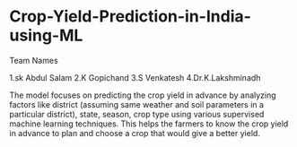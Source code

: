 # Crop-Yield-Prediction-in-India-using-ML

Team Names

1.sk Abdul Salam
2.K Gopichand
3.S Venkatesh
4.Dr.K.Lakshminadh

The model focuses on predicting the crop yield in advance by analyzing factors like district (assuming same weather and soil parameters in a particular district), state, season, crop type using various supervised machine learning techniques. This helps the farmers to know the crop yield in advance to plan and choose a crop that would give a better yield.
